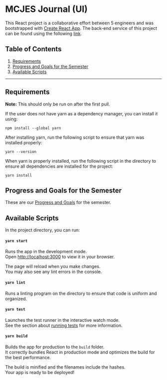 # MCJES Journal (UI)

This React project is a collaborative effort between 5 engineers and was bootstrapped with [Create React App](https://github.com/facebook/create-react-app). The back-end service of this project can be found using the following [link](https://github.com/jaylan-wu/mcjes-swe-service).

## Table of Contents

1. [Requirements](#requirements)  
2. [Progress and Goals for the Semester](#progress-and-goals-for-the-semester)  
3. [Available Scripts](#available-scripts)  

---

## Requirements

**Note:** This should only be run on after the first pull.

If the user does not have yarn as a dependency manager, you can install it using:

`npm install --global yarn`

After installing yarn, run the following script to ensure that yarn was installed properly:

`yarn --version`

When yarn is properly installed, run the following script in the directory to ensure all dependencies are installed for the project:

`yarn install`

## Progress and Goals for the Semester

These are our [Progress and Goals](ProgressAndGoals.md) for the semester.

## Available Scripts

In the project directory, you can run:

#### `yarn start`

Runs the app in the development mode.  
Open [http://localhost:3000](http://localhost:3000) to view it in your browser.

The page will reload when you make changes.  
You may also see any lint errors in the console.

#### `yarn lint`

Runs a linting program on the directory to ensure that code is uniform and organized.

#### `yarn test`

Launches the test runner in the interactive watch mode.  
See the section about [running tests](https://facebook.github.io/create-react-app/docs/running-tests) for more information.

#### `yarn build`

Builds the app for production to the `build` folder.  
It correctly bundles React in production mode and optimizes the build for the best performance.

The build is minified and the filenames include the hashes.  
Your app is ready to be deployed!
